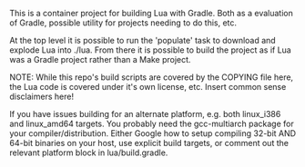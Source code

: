
This is a container project for building Lua with Gradle. Both as a evaluation of Gradle, possible utility for projects needing to do this, etc.

At the top level it is possible to run the 'populate' task to download and explode Lua into ./lua. From there it is possible to build the project as if Lua was a Gradle project rather than a Make project.


NOTE: While this repo's build scripts are covered by the COPYING file here, the Lua code is covered under it's own license, etc. Insert common sense disclaimers here!


If you have issues building for an alternate platform, e.g. both linux\_i386 and linux\_amd64 targets. You probably need the gcc-multiarch package for your compiler/distribution. Either Google how to setup compiling 32-bit AND 64-bit binaries on your host, use explicit build targets, or comment out the relevant platform block in lua/build.gradle.
